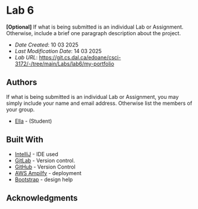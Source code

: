 # Lab 6

**[Optional]** If what is being submitted is an individual Lab or Assignment. Otherwise, include a brief one paragraph description about the project.

* *Date Created*: 10 03 2025
* *Last Modification Date*: 14 03 2025
* *Lab URL*: https://git.cs.dal.ca/edoane/csci-3172/-/tree/main/Labs/lab6/my-portfolio


## Authors

If what is being submitted is an individual Lab or Assignment, you may simply include your name and email address. Otherwise list the members of your group.

* [Ella](el675125@dal.ca) - (Student)



## Built With

<!--- Provide a list of the frameworks used to build this application, your list should include the name of the framework used, the url where the framework is available for download and what the framework was used for, see the example below --->

* [IntelliJ](https://www.jetbrains.com/idea/) - IDE used
* [GitLab](https://git.cs.dal.ca/edoane) - Version control.
* [GitHub](https://github.com/elladoane/lab6) - Version Control
* [AWS Ampilfy](https://aws) - deployment
* [Bootstrap](https://getbootstrap.com/) - design help

## Acknowledgments